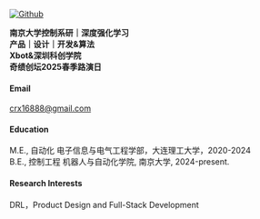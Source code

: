 

[![Github](https://img.shields.io/badge/senli1073-github-blue?logo=github)](https://github.com/crx16888)

**南京大学控制系研｜深度强化学习**\
**产品｜设计｜开发&算法**\
**Xbot&深圳科创学院**\
**奇绩创坛2025春季路演日**

#### Email
crx16888@gmail.com

#### Education
M.E., 自动化 电子信息与电气工程学部，大连理工大学，2020-2024\
B.E., 控制工程 机器人与自动化学院, 南京大学, 2024-present.

#### Research Interests
DRL，Product Design and Full-Stack Development

